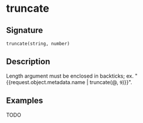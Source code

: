 # truncate

## Signature

`truncate(string, number)`

## Description

Length argument must be enclosed in backticks; ex. "{{request.object.metadata.name | truncate(@, `9`)}}".

## Examples

TODO
